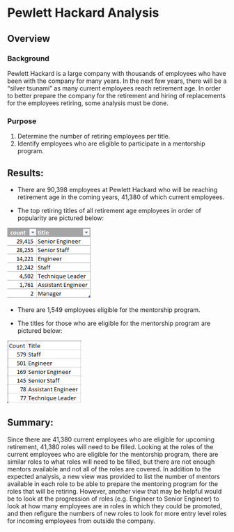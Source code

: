 # Pewlett Hackard Analysis

## Overview 
### Background 
Pewlett Hackard is a large company with thousands of employees who have been with the company for many years. In the next few years, there will be a “silver tsunami” as many current employees reach retirement age. In order to better prepare the company for the retirement and hiring of replacements for the employees retiring, some analysis must be done.
### Purpose
1. Determine the number of retiring employees per title.
2. Identify employees who are eligible to participate in a mentorship program. 

## Results: 
- There are 90,398 employees at Pewlett Hackard who will be reaching retirement age in the coming years, 41,380 of which current employees.

- The top retiring titles of all retirement age employees in order of popularity are pictured below:

![retiring_titles.png](https://github.com/rmchartman/Pewlett-Hackard-Analysis/blob/master/Resources/retiring_titles.png)

- There are 1,549 employees eligible for the mentorship program. 

- The titles for those who are eligible for the mentorship program are pictured below:

![mentorship_titles.png](https://github.com/rmchartman/Pewlett-Hackard-Analysis/blob/master/Resources/mentorship_titles.png)


## Summary: 
Since there are 41,380 current employees who are eligible for upcoming retirement, 41,380 roles will need to be filled. Looking at the roles of the current employees who are eligible for the mentorship program, there are similar roles to what roles will need to be filled, but there are not enough mentors available and not all of the roles are covered. In addition to the expected analysis, a new view was provided to list the number of mentors available in each role to be able to prepare the mentoring program for the roles that will be retiring. However, another view that may be helpful would be to look at the progression of roles (e.g. Engineer to Senior Engineer) to look at how many employees are in roles in which they could be promoted, and then refigure the numbers of new roles to look for more entry level roles for incoming employees from outside the company. 

